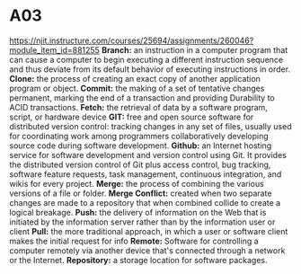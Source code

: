 # A03
https://njit.instructure.com/courses/25694/assignments/260046?module_item_id=881255
**Branch:** an instruction in a computer program that can cause a computer to begin executing a different instruction sequence and thus deviate from its default behavior of executing instructions in order.
**Clone:** the process of creating an exact copy of another application program or object.
**Commit:** the making of a set of tentative changes permanent, marking the end of a transaction and providing Durability to ACID transactions.
**Fetch:** the retrieval of data by a software program, script, or hardware device
**GIT:** free and open source software for distributed version control: tracking changes in any set of files, usually used for coordinating work among programmers collaboratively developing source code during software development.
**Github:** an Internet hosting service for software development and version control using Git. It provides the distributed version control of Git plus access control, bug tracking, software feature requests, task management, continuous integration, and wikis for every project.
**Merge:** the process of combining the various versions of a file or folder.
**Merge Conflict:** created when two separate changes are made to a repository that when combined collide to create a logical breakage.
**Push:** the delivery of information on the Web that is initiated by the information server rather than by the information user or client
**Pull:** the more traditional approach, in which a user or software client makes the initial request for info
**Remote:** Software for controlling a computer remotely via another device that's connected through a network or the Internet.
**Repository:** a storage location for software packages.
